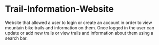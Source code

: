 # Trail-Information-Website
Website that allowed a user to login or create an account in order to view mountain bike trails and information on them. Once logged in the user can update or add new trails or view trails and information about them using a search bar. 
